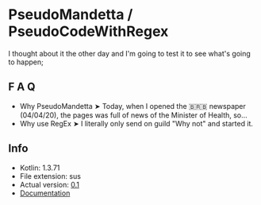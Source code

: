 # PseudoMandetta / PseudoCodeWithRegex
I thought about it the other day and I'm going to test it to see what's going to happen;

## F A Q
 * Why PseudoMandetta ➤ Today, when I opened the 🇧🇷🇧 newspaper (04/04/20), the pages was full of news of the Minister of Health, so...
 * Why use RegEx ➤ I literally only send on guild "Why not" and started it.

## Info
 * Kotlin: 1.3.71
 * File extension: sus
 * Actual version: [0.1](https://github.com/VitorBlog/PseudoMandetta/releases)
 * [Documentation](https://github.com/VitorBlog/PseudoMandetta/wiki)
